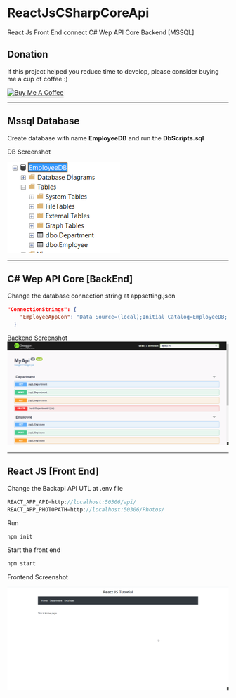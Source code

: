 # ReactJsCSharpCoreApi
React Js Front End connect C# Wep API Core Backend [MSSQL]

## Donation

If this project helped you reduce time to develop, please consider buying me a cup of coffee :)

<a href="https://www.buymeacoffee.com/ongyishen" 
target="_blank">
<img src="https://www.buymeacoffee.com/assets/img/custom_images/orange_img.png" 
alt="Buy Me A Coffee" style="height: 41px !important;width: 174px !important;box-shadow: 0px 3px 2px 0px rgba(190, 190, 190, 0.5) !important;-webkit-box-shadow: 0px 3px 2px 0px rgba(190, 190, 190, 0.5) !important;" ></a>



------



## Mssql Database

Create database with name **EmployeeDB** and run the **DbScripts.sql**

DB Screenshot

<img src="https://github.com/ongyishen/ReactJsCSharpCoreApi/blob/main/SampleDB.PNG?raw=true" />

------



## C# Wep API Core [BackEnd]

Change the database connection string at appsetting.json

```json
"ConnectionStrings": {
    "EmployeeAppCon": "Data Source=(local);Initial Catalog=EmployeeDB; Integrated Security=true"
  }
```

Backend Screenshot
<img src="https://github.com/ongyishen/ReactJsCSharpCoreApi/blob/main/SampleBackend.gif?raw=true" />

------



## React JS [Front End]

Change the Backapi API UTL at .env file

```javascript
REACT_APP_API=http://localhost:50306/api/
REACT_APP_PHOTOPATH=http://localhost:50306/Photos/
```

Run 

```bash
npm init
```

Start the front end

```bash
npm start
```

Frontend Screenshot

<img src="https://github.com/ongyishen/ReactJsCSharpCoreApi/blob/main/Sample.gif?raw=true" />

